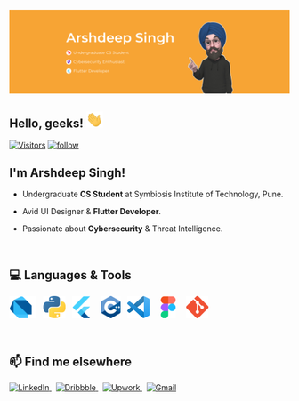 ![header_image](./readme_header.png)

<h2> Hello, geeks! <img src="./wave.gif" width="30px"> </h2>

[![Visitors](https://visitor-badge.glitch.me/badge?page_id=ar33h.ar33h)](https://github.com/ar33h)
[![follow](https://img.shields.io/github/followers/ar33h)](https://github.com/ar33h?tab=followers)

<h2> I'm Arshdeep Singh! </h2>

-  Undergraduate <b>CS Student</b> at Symbiosis Institute of Technology, Pune. 

-  Avid UI Designer & <b>Flutter Developer</b>.

-  Passionate about <b>Cybersecurity</b> & Threat Intelligence.

<br>
<h2> 💻 Languages & Tools </h2>

 <img height="40" src="./assets/dart.png"> &nbsp; <img height="40" src="./assets/python.png"> &nbsp; <img height="40" src="./assets/flutter.png"> &nbsp; &nbsp; <img height="40" src="./assets/cpp.png"> &nbsp; <img height="40" src="./assets/vs_code.png"> &nbsp; &nbsp; <img height="40" src="./assets/figma.png"> &nbsp; &nbsp; <img height="40" src="./assets/git.png">   

<br>
<h2> 📫 Find me elsewhere </h2>

<a href="https://www.linkedin.com/in/ar33h/">![LinkedIn](https://img.shields.io/badge/LinkedIn-0077B5?style=for-the-badge&logo=linkedin&logoColor=white) </a> &nbsp;
<a href="https://dribbble.com/ar33h">![Dribbble](https://img.shields.io/badge/Dribbble-EA4C89?style=for-the-badge&logo=dribbble&logoColor=white) </a> &nbsp;
<a href="https://www.upwork.com/o/profiles/users/~01ca68ef008904fc4e/">![Upwork](https://img.shields.io/badge/Upwork-8A37DB?style=for-the-badge&logo=upwork&logoColor=white&color=green) </a> &nbsp;
<a href="mailto:arshdeepsingh.singh7@gmail.com">![Gmail](https://img.shields.io/badge/Gmail-D14836?style=for-the-badge&logo=gmail&logoColor=white)</a>
